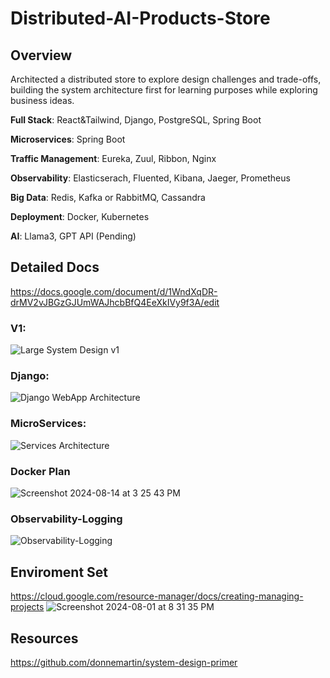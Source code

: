 #  Distributed-AI-Products-Store

## Overview
Architected a distributed store to explore design challenges and trade-offs, building the system architecture first for learning purposes while exploring business ideas.


**Full Stack**: React&Tailwind, Django, PostgreSQL, Spring Boot

**Microservices**: Spring Boot

**Traffic Management**: Eureka, Zuul, Ribbon, Nginx

**Observability**: Elasticserach, Fluented, Kibana, Jaeger, Prometheus

**Big Data**: Redis, Kafka or RabbitMQ, Cassandra

**Deployment**: Docker, Kubernetes

**AI**: Llama3, GPT API (Pending)

## Detailed Docs
https://docs.google.com/document/d/1WndXqDR-drMV2vJBGzGJUmWAJhcbBfQ4EeXkIVy9f3A/edit

### V1:
![Large System Design v1](https://github.com/user-attachments/assets/dd4e7b37-a9e2-45c8-9e92-e6c87baacf42)

### Django:
![Django WebApp Architecture](https://github.com/user-attachments/assets/349bda90-cc51-4e56-8ed6-38b620b70639)

### MicroServices:
![Services Architecture](https://github.com/user-attachments/assets/793a88b7-7f8c-46f8-986a-41104a3dd494)

### Docker Plan
![Screenshot 2024-08-14 at 3 25 43 PM](https://github.com/user-attachments/assets/56285a11-1663-430e-94d0-b0055c90d09e)

### Observability-Logging
![Observability-Logging](https://github.com/user-attachments/assets/b7f75b87-4977-4be1-ab75-3dcfcf8f5095)





## Enviroment Set
https://cloud.google.com/resource-manager/docs/creating-managing-projects
![Screenshot 2024-08-01 at 8 31 35 PM](https://github.com/user-attachments/assets/82b53df0-a1e7-423f-9188-311cd8fdaf60)

## Resources
https://github.com/donnemartin/system-design-primer




